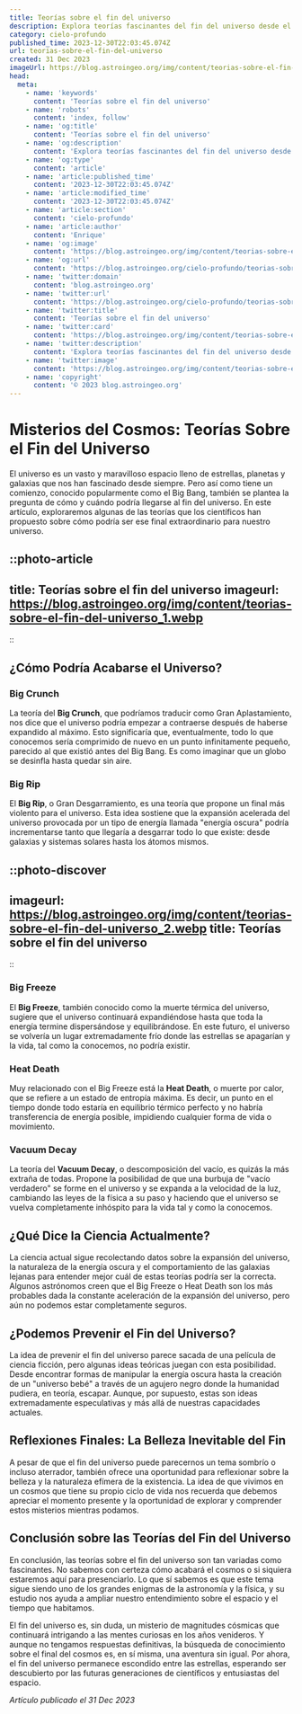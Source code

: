 ```yaml
---
title: Teorías sobre el fin del universo
description: Explora teorías fascinantes del fin del universo desde el Big Rip hasta la entropía máxima, y cómo los astrónomos predicen nuestro destino cósmico.
category: cielo-profundo
published_time: 2023-12-30T22:03:45.074Z
url: teorias-sobre-el-fin-del-universo
created: 31 Dec 2023
imageUrl: https://blog.astroingeo.org/img/content/teorias-sobre-el-fin-del-universo_1.webp
head:
  meta:
    - name: 'keywords'
      content: 'Teorías sobre el fin del universo'
    - name: 'robots'
      content: 'index, follow'
    - name: 'og:title'
      content: 'Teorías sobre el fin del universo'
    - name: 'og:description'
      content: 'Explora teorías fascinantes del fin del universo desde el Big Rip hasta la entropía máxima, y cómo los astrónomos predicen nuestro destino cósmico.'
    - name: 'og:type'
      content: 'article'
    - name: 'article:published_time'
      content: '2023-12-30T22:03:45.074Z'
    - name: 'article:modified_time'
      content: '2023-12-30T22:03:45.074Z'
    - name: 'article:section'
      content: 'cielo-profundo'
    - name: 'article:author'
      content: 'Enrique'
    - name: 'og:image'
      content: 'https://blog.astroingeo.org/img/content/teorias-sobre-el-fin-del-universo_1.webp'
    - name: 'og:url'
      content: 'https://blog.astroingeo.org/cielo-profundo/teorias-sobre-el-fin-del-universo'
    - name: 'twitter:domain'
      content: 'blog.astroingeo.org'
    - name: 'twitter:url'
      content: 'https://blog.astroingeo.org/cielo-profundo/teorias-sobre-el-fin-del-universo'
    - name: 'twitter:title'
      content: 'Teorías sobre el fin del universo'
    - name: 'twitter:card'
      content: 'https://blog.astroingeo.org/img/content/teorias-sobre-el-fin-del-universo_1.webp'
    - name: 'twitter:description'
      content: 'Explora teorías fascinantes del fin del universo desde el Big Rip hasta la entropía máxima, y cómo los astrónomos predicen nuestro destino cósmico.'
    - name: 'twitter:image'
      content: 'https://blog.astroingeo.org/img/content/teorias-sobre-el-fin-del-universo_1.webp'
    - name: 'copyright'
      content: '© 2023 blog.astroingeo.org'
---
```

# Misterios del Cosmos: Teorías Sobre el Fin del Universo

El universo es un vasto y maravilloso espacio lleno de estrellas, planetas y galaxias que nos han fascinado desde siempre. Pero así como tiene un comienzo, conocido popularmente como el Big Bang, también se plantea la pregunta de cómo y cuándo podría llegarse al fin del universo. En este artículo, exploraremos algunas de las teorías que los científicos han propuesto sobre cómo podría ser ese final extraordinario para nuestro universo.

::photo-article
---
title: Teorías sobre el fin del universo
imageurl: https://blog.astroingeo.org/img/content/teorias-sobre-el-fin-del-universo_1.webp
---
::

## ¿Cómo Podría Acabarse el Universo?

### Big Crunch

La teoría del **Big Crunch**, que podríamos traducir como Gran Aplastamiento, nos dice que el universo podría empezar a contraerse después de haberse expandido al máximo. Esto significaría que, eventualmente, todo lo que conocemos sería comprimido de nuevo en un punto infinitamente pequeño, parecido al que existió antes del Big Bang. Es como imaginar que un globo se desinfla hasta quedar sin aire.

### Big Rip

El **Big Rip**, o Gran Desgarramiento, es una teoría que propone un final más violento para el universo. Esta idea sostiene que la expansión acelerada del universo provocada por un tipo de energía llamada "energía oscura" podría incrementarse tanto que llegaría a desgarrar todo lo que existe: desde galaxias y sistemas solares hasta los átomos mismos.


::photo-discover
---
imageurl: https://blog.astroingeo.org/img/content/teorias-sobre-el-fin-del-universo_2.webp
title: Teorías sobre el fin del universo
---
::

### Big Freeze

El **Big Freeze**, también conocido como la muerte térmica del universo, sugiere que el universo continuará expandiéndose hasta que toda la energía termine dispersándose y equilibrándose. En este futuro, el universo se volvería un lugar extremadamente frío donde las estrellas se apagarían y la vida, tal como la conocemos, no podría existir.

### Heat Death

Muy relacionado con el Big Freeze está la **Heat Death**, o muerte por calor, que se refiere a un estado de entropía máxima. Es decir, un punto en el tiempo donde todo estaría en equilibrio térmico perfecto y no habría transferencia de energía posible, impidiendo cualquier forma de vida o movimiento.

### Vacuum Decay

La teoría del **Vacuum Decay**, o descomposición del vacío, es quizás la más extraña de todas. Propone la posibilidad de que una burbuja de "vacío verdadero" se forme en el universo y se expanda a la velocidad de la luz, cambiando las leyes de la física a su paso y haciendo que el universo se vuelva completamente inhóspito para la vida tal y como la conocemos.

## ¿Qué Dice la Ciencia Actualmente?

La ciencia actual sigue recolectando datos sobre la expansión del universo, la naturaleza de la energía oscura y el comportamiento de las galaxias lejanas para entender mejor cuál de estas teorías podría ser la correcta. Algunos astrónomos creen que el Big Freeze o Heat Death son los más probables dada la constante aceleración de la expansión del universo, pero aún no podemos estar completamente seguros.

## ¿Podemos Prevenir el Fin del Universo?

La idea de prevenir el fin del universo parece sacada de una película de ciencia ficción, pero algunas ideas teóricas juegan con esta posibilidad. Desde encontrar formas de manipular la energía oscura hasta la creación de un "universo bebé" a través de un agujero negro donde la humanidad pudiera, en teoría, escapar. Aunque, por supuesto, estas son ideas extremadamente especulativas y más allá de nuestras capacidades actuales.

## Reflexiones Finales: La Belleza Inevitable del Fin

A pesar de que el fin del universo puede parecernos un tema sombrío o incluso aterrador, también ofrece una oportunidad para reflexionar sobre la belleza y la naturaleza efímera de la existencia. La idea de que vivimos en un cosmos que tiene su propio ciclo de vida nos recuerda que debemos apreciar el momento presente y la oportunidad de explorar y comprender estos misterios mientras podamos.

## Conclusión sobre las Teorías del Fin del Universo

En conclusión, las teorías sobre el fin del universo son tan variadas como fascinantes. No sabemos con certeza cómo acabará el cosmos o si siquiera estaremos aquí para presenciarlo. Lo que sí sabemos es que este tema sigue siendo uno de los grandes enigmas de la astronomía y la física, y su estudio nos ayuda a ampliar nuestro entendimiento sobre el espacio y el tiempo que habitamos.

El fin del universo es, sin duda, un misterio de magnitudes cósmicas que continuará intrigando a las mentes curiosas en los años venideros. Y aunque no tengamos respuestas definitivas, la búsqueda de conocimiento sobre el final del cosmos es, en sí misma, una aventura sin igual. Por ahora, el fin del universo permanece escondido entre las estrellas, esperando ser descubierto por las futuras generaciones de científicos y entusiastas del espacio.

_Artículo publicado el 31 Dec 2023_